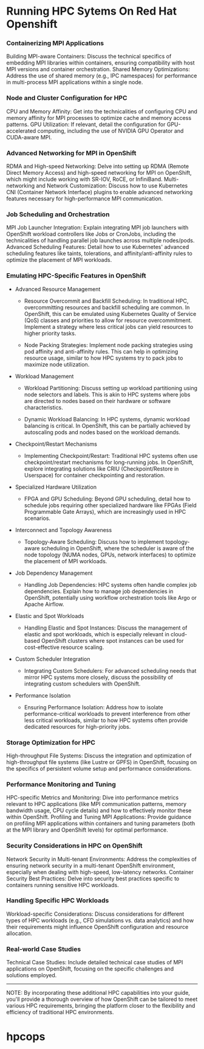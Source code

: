 # Running HPC Sytems On Red Hat Openshift

### Containerizing MPI Applications
Building MPI-aware Containers: Discuss the technical specifics of embedding MPI libraries within containers, ensuring compatibility with host MPI versions and container orchestration.
Shared Memory Optimizations: Address the use of shared memory (e.g., IPC namespaces) for performance in multi-process MPI applications within a single node.

### Node and Cluster Configuration for HPC
CPU and Memory Affinity: Get into the technicalities of configuring CPU and memory affinity for MPI processes to optimize cache and memory access patterns.
GPU Utilization: If relevant, detail the configuration for GPU-accelerated computing, including the use of NVIDIA GPU Operator and CUDA-aware MPI.

### Advanced Networking for MPI in OpenShift
RDMA and High-speed Networking: Delve into setting up RDMA (Remote Direct Memory Access) and high-speed networking for MPI on OpenShift, which might include working with SR-IOV, RoCE, or InfiniBand.
Multi-networking and Network Customization: Discuss how to use Kubernetes CNI (Container Network Interface) plugins to enable advanced networking features necessary for high-performance MPI communication.

### Job Scheduling and Orchestration
MPI Job Launcher Integration: Explain integrating MPI job launchers with OpenShift workload controllers like Jobs or CronJobs, including the technicalities of handling parallel job launches across multiple nodes/pods.
Advanced Scheduling Features: Detail how to use Kubernetes' advanced scheduling features like taints, tolerations, and affinity/anti-affinity rules to optimize the placement of MPI workloads.

### Emulating HPC-Specific Features in OpenShift
- Advanced Resource Management
  - Resource Overcommit and Backfill Scheduling: In traditional HPC, overcommitting resources and backfill scheduling are common. In OpenShift, this can be emulated using Kubernetes Quality of Service (QoS) classes and priorities to allow for resource overcommitment. Implement a strategy where less critical jobs can yield resources to higher priority tasks.

  - Node Packing Strategies: Implement node packing strategies using pod affinity and anti-affinity rules. This can help in optimizing resource usage, similar to how HPC systems try to pack jobs to maximize node utilization.

- Workload Management

  - Workload Partitioning: Discuss setting up workload partitioning using node selectors and labels. This is akin to HPC systems where jobs are directed to nodes based on their hardware or software characteristics.

  - Dynamic Workload Balancing: In HPC systems, dynamic workload balancing is critical. In OpenShift, this can be partially achieved by autoscaling pods and nodes based on the workload demands.

- Checkpoint/Restart Mechanisms
  - Implementing Checkpoint/Restart: Traditional HPC systems often use checkpoint/restart mechanisms for long-running jobs. In OpenShift, explore integrating solutions like CRIU (Checkpoint/Restore in Userspace) for container checkpointing and restoration.

- Specialized Hardware Utilization
  - FPGA and GPU Scheduling: Beyond GPU scheduling, detail how to schedule jobs requiring other specialized hardware like FPGAs (Field Programmable Gate Arrays), which are increasingly used in HPC scenarios.

- Interconnect and Topology Awareness
  - Topology-Aware Scheduling: Discuss how to implement topology-aware scheduling in OpenShift, where the scheduler is aware of the node topology (NUMA nodes, GPUs, network interfaces) to optimize the placement of MPI workloads.

- Job Dependency Management
  - Handling Job Dependencies: HPC systems often handle complex job dependencies. Explain how to manage job dependencies in OpenShift, potentially using workflow orchestration tools like Argo or Apache Airflow.

- Elastic and Spot Workloads
  - Handling Elastic and Spot Instances: Discuss the management of elastic and spot workloads, which is especially relevant in cloud-based OpenShift clusters where spot instances can be used for cost-effective resource scaling.

- Custom Scheduler Integration
  - Integrating Custom Schedulers: For advanced scheduling needs that mirror HPC systems more closely, discuss the possibility of integrating custom schedulers with OpenShift.

- Performance Isolation
  - Ensuring Performance Isolation: Address how to isolate performance-critical workloads to prevent interference from other less critical workloads, similar to how HPC systems often provide dedicated resources for high-priority jobs.

### Storage Optimization for HPC
High-throughput File Systems: Discuss the integration and optimization of high-throughput file systems (like Lustre or GPFS) in OpenShift, focusing on the specifics of persistent volume setup and performance considerations.

### Performance Monitoring and Tuning
HPC-specific Metrics and Monitoring: Dive into performance metrics relevant to HPC applications (like MPI communication patterns, memory bandwidth usage, CPU cycle details) and how to effectively monitor these within OpenShift.
Profiling and Tuning MPI Applications: Provide guidance on profiling MPI applications within containers and tuning parameters (both at the MPI library and OpenShift levels) for optimal performance.

### Security Considerations in HPC on OpenShift
Network Security in Multi-tenant Environments: Address the complexities of ensuring network security in a multi-tenant OpenShift environment, especially when dealing with high-speed, low-latency networks.
Container Security Best Practices: Delve into security best practices specific to containers running sensitive HPC workloads.

### Handling Specific HPC Workloads
Workload-specific Considerations: Discuss considerations for different types of HPC workloads (e.g., CFD simulations vs. data analytics) and how their requirements might influence OpenShift configuration and resource allocation.

###  Real-world Case Studies
Technical Case Studies: Include detailed technical case studies of MPI applications on OpenShift, focusing on the specific challenges and solutions employed.

---

NOTE: By incorporating these additional HPC capabilities into your guide, you'll provide a thorough overview of how OpenShift can be tailored to meet various HPC requirements, bringing the platform closer to the flexibility and efficiency of traditional HPC environments.
# hpcops
